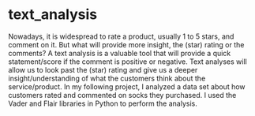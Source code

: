 # text_analysis

Nowadays, it is widespread to rate a product, usually 1 to 5 stars, and comment on it. But what will provide more insight, the (star) rating or the comments?
A text analysis is a valuable tool that will provide a quick statement/score if the comment is positive or negative. Text analyses will allow us to look past the (star) rating and give us a deeper insight/understanding of what the customers think about the service/product.
In my following project, I analyzed a data set about how customers rated and commented on socks they purchased. I used the Vader and Flair libraries in Python to perform the analysis.
